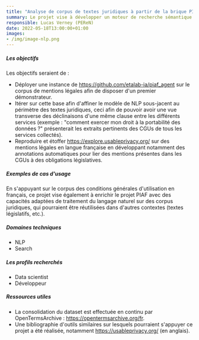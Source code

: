 ```yaml
---
title: "Analyse de corpus de textes juridiques à partir de la brique PIAF"
summary: Le projet vise à développer un moteur de recherche sémantique appliqué au corpus de conditions générales d'utilisation en français des services en ligne collecté par [OpenTermsArchive](https://opentermsarchive.org/fr). Sur le modèle de [PIAF appliqué au corpus service-public.fr](https://github.com/etalab-ia/piaf_agent), cet outil devrait permettre d'explorer et de comparer plus facilement les mentions légales de différents services en ligne. 
responsible: Lucas Verney (PEReN)
date: 2022-05-18T13:00:00+01:00
images: 
- /img/image-nlp.png
---
```


##### Les objectifs 
Les objectifs seraient de :
* Déployer une instance de https://github.com/etalab-ia/piaf_agent sur le corpus de mentions légales afin de disposer d'un premier démonstrateur.
* Itérer sur cette base afin d'affiner le modèle de NLP sous-jacent au périmètre des textes juridiques, ceci afin de pouvoir avoir une vue transverse des déclinaisons d'une même clause entre les différents services (exemple : "comment exercer mon droit à la portabilité des données ?" présenterait les extraits pertinents des CGUs de tous les services collectés).
* Reproduire et étoffer https://explore.usableprivacy.org/ sur des mentions légales en langue française en développant notamment des annotations automatiques pour lier des mentions présentes dans les CGUs à des obligations législatives.

##### Exemples de cas d'usage
En s'appuyant sur le corpus des conditions générales d'utilisation en français, ce projet vise également à enrichir le projet PIAF avec des capacités adaptées de traitement du langage naturel sur des corpus juridiques, qui pourraient être réutilisées dans d'autres contextes (textes législatifs, etc.).

##### Domaines techniques 
* NLP 
* Search 

##### Les profils recherchés
* Data scientist 
* Développeur 

##### Ressources utiles 
* La consolidation du dataset est effectuée en continu par OpenTermsArchive : https://opentermsarchive.org/fr.
* Une bibliographie d'outils similaires sur lesquels pourraient s'appuyer ce projet a été réalisée, notamment https://usableprivacy.org/ (en anglais).

